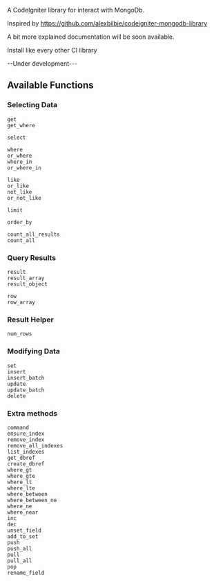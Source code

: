 A CodeIgniter library for interact with MongoDb.

Inspired by https://github.com/alexbilbie/codeigniter-mongodb-library

A bit more explained documentation will be soon available.

Install like every other CI library

--Under development---

Available Functions
-------------------

### Selecting Data

	get					
	get_where		
	
	select				
	
	where				
	or_where			
	where_in		
	or_where_in
	
	like			
	or_like				
	not_like		
	or_not_like			
	
	limit				
	
	order_by			
	
	count_all_results	
	count_all			

### Query Results

	result				
	result_array		
	result_object		
	
	row					
	row_array			
	

### Result Helper

	num_rows		

### Modifying Data

	set					
	insert				
	insert_batch		
	update				
	update_batch		
	delete				
	
### Extra methods
	command
	ensure_index
	remove_index
	remove_all_indexes
	list_indexes
	get_dbref
	create_dbref
	where_gt
	where_gte
	where_lt
	where_lte
	where_between
	where_between_ne
	where_ne
	where_near
	inc
	dec
	unset_field
	add_to_set
	push
	push_all
	pull
	pull_all
	pop
	rename_field
	